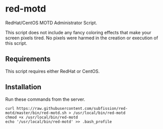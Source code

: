 # red-motd
RedHat/CentOS MOTD Administrator Script.

This script does not include any fancy coloring effects that make your screen pixels tired.  No pixels were harmed in the creation or execution of this script.

## Requirements
This script requires either RedHat or CentOS.

## Installation
Run these commands from the server.

```
curl https://raw.githubusercontent.com/subfission/red-motd/master/bin/red-motd.sh > /usr/local/bin/red-motd
chmod +x /usr/local/bin/red-motd
echo '/usr/local/bin/red-motd' >> .bash_profile
```
